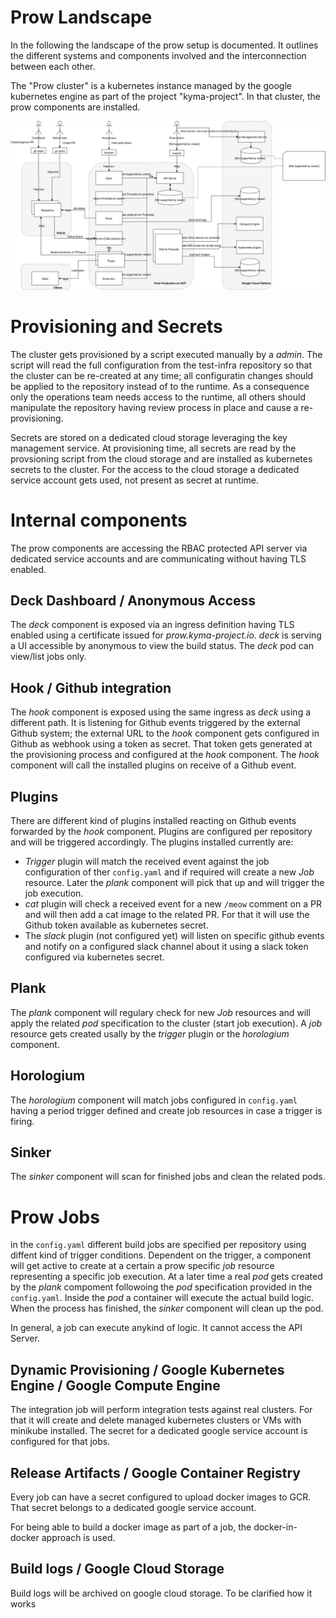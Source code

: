# Prow Landscape
In the following the landscape of the prow setup is documented. It outlines the different systems and components involved and the interconnection between each other.

The "Prow cluster" is a kubernetes instance managed by the google kubernetes engine as part of the project "kyma-project". In that cluster, the prow components are installed.

![Landscape overview](assets/landscape.svg)

# Provisioning and Secrets
The cluster gets provisioned by a script executed manually by a _admin_. The script will read the full configuration from the test-infra repository so that the cluster can be re-created at any time; all configuratin changes should be applied to the repository instead of to the runtime.
As a consequence only the operations team needs access to the runtime, all others should manipulate the repository having review process in place and cause a re-provisioning.

Secrets are stored on a dedicated cloud storage leveraging the key management service. At provisioning time, all secrets are read by the provsioning script from the cloud storage and are installed as kubernetes secrets to the cluster. For the access to the cloud storage a dedicated service account gets used, not present as secret at runtime.

# Internal components
The prow components are accessing the RBAC protected API server via dedicated service accounts and are communicating without having TLS enabled.

## Deck Dashboard / Anonymous Access
The _deck_ component is exposed via an ingress definition having TLS enabled using a certificate issued for _prow.kyma-project.io_. _deck_ is serving a UI accessible by anonymous to view the build status. The _deck_ pod can view/list jobs only.

## Hook / Github integration
The _hook_ component is exposed using the same ingress as _deck_ using a different path. It is listening for Github events triggered by the external Github system; the external URL to the _hook_ component gets configured in Github as webhook using a token as secret. That token gets generated at the provisioning process and configured at the _hook_ component.
The _hook_ component will call the installed plugins on receive of a Github event.

## Plugins
There are different kind of plugins installed reacting on Github events forwarded by the _hook_ component. Plugins are configured per repository and will be triggered accordingly.
The plugins installed currently are:
- *Trigger* plugin will match the received event against the job configuration of ther `config.yaml` and if required will create a new _Job_ resource. Later the _plank_ component will pick that up and will trigger the job execution.
- *cat* plugin will check a received event for a new `/meow` comment on a PR and will then add a cat image to the related PR. For that it will use the Github token available as kubernetes secret.
- The *slack* plugin (not configured yet) will listen on specific github events and notify on a configured slack channel about it using a slack token configured via kubernetes secret.

## Plank
The _plank_ component will regulary check for new _Job_ resources and will apply the related _pod_ specification to the cluster (start job execution). A _job_ resource gets created usally by the _trigger_ plugin or the _horologium_ component.

## Horologium
The _horologium_ component will match jobs configured in `config.yaml` having a period trigger defined and create job resources in case a trigger is firing.

## Sinker
The _sinker_ component will scan for finished jobs and clean the related pods.

# Prow Jobs
in the `config.yaml` different build jobs are specified per repository using diffent kind of trigger conditions. Dependent on the trigger, a component will get active to create at a certain a prow specific _job_ resource representing a specific job execution. At a later time a real _pod_ gets created by the _plank_ compoment followoing the _pod_ specification provided in the `config.yaml`. Inside the _pod_ a container will execute the actual build logic. When the process has finished, the _sinker_ component will clean up the pod.

In general, a job can execute anykind of logic. It cannot access the API Server.

## Dynamic Provisioning / Google Kubernetes Engine / Google Compute Engine
The integration job will perform integration tests against real clusters. For that it will create and delete managed kubernetes clusters or VMs with minikube installed. The secret for a dedicated google service account is configured for that jobs. 

## Release Artifacts / Google Container Registry
Every job can have a secret configured to upload docker images to GCR. That secret belongs to a dedicated google service account.

For being able to build a docker image as part of a job, the docker-in-docker approach is used.

## Build logs / Google Cloud Storage
Build logs will be archived on google cloud storage.
To be clarified how it works
